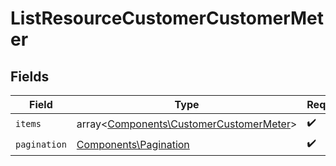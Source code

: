 # ListResourceCustomerCustomerMeter


## Fields

| Field                                                                                       | Type                                                                                        | Required                                                                                    | Description                                                                                 |
| ------------------------------------------------------------------------------------------- | ------------------------------------------------------------------------------------------- | ------------------------------------------------------------------------------------------- | ------------------------------------------------------------------------------------------- |
| `items`                                                                                     | array<[Components\CustomerCustomerMeter](../../Models/Components/CustomerCustomerMeter.md)> | :heavy_check_mark:                                                                          | N/A                                                                                         |
| `pagination`                                                                                | [Components\Pagination](../../Models/Components/Pagination.md)                              | :heavy_check_mark:                                                                          | N/A                                                                                         |